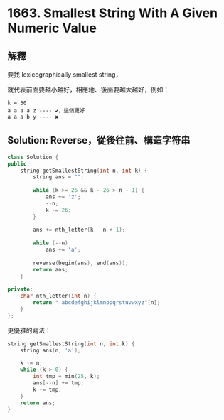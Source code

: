# 1663. Smallest String With A Given Numeric Value

## 解釋

要找 lexicographically smallest string，

就代表前面要越小越好，相應地、後面要越大越好，例如：

```
k = 30
a a a a z ---- ✔，這個更好
a a a b y ---- ✘
```

## Solution: Reverse，從後往前、構造字符串

```cpp
class Solution {
public:
    string getSmallestString(int n, int k) {
        string ans = "";
        
        while (k >= 26 && k - 26 > n - 1) {
            ans += 'z';
            --n;
            k -= 26;
        }
        
        ans += nth_letter(k - n + 1);
        
        while (--n)
            ans += 'a';
        
        reverse(begin(ans), end(ans));
        return ans;
    }
    
private:
    char nth_letter(int n) {
        return " abcdefghijklmnopqrstuvwxyz"[n];
    }
};
```

更優雅的寫法：

```cpp
string getSmallestString(int n, int k) {
    string ans(n, 'a');

    k -= n;
    while (k > 0) {
        int tmp = min(25, k);
        ans[--n] += tmp;
        k -= tmp;
    }
    return ans;
}
```
